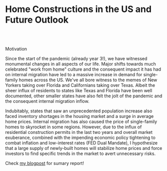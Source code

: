 <h1> Home Constructions in the US and Future Outlook </h1> <br>

<br>


Motivation

Since the start of the pandemic (already year 3!), we have witnessed monumental changes in all aspects of our life. Major shifts towards much celebrated "work 
from home" culture and the consequent impact it has had on internal migration have led to a massive increase in demand for single-family homes across the US. 
We've all bore witness to the memes of New Yorkers taking over Florida and Californians taking over Texas. Albeit the sheer influx of residents to states like
Texas and Florida have been well documented, other smaller states have also felt the jolt of the pandemic and the consequent internal migration inflow.


Indubitably, states that saw an unprecedented population increase also faced inventory shortages in the housing market and a surge in average home prices. Internal migration has also caused the price of single-family homes to skyrocket in some regions. However, due to the influx of residential construction permits in the last two years and overall market exuberance, combined with the impending economic policy tightening to combat inflation and low-interest rates (FED Dual Mandate), I hypothesize that a large supply of newly-built homes will stabilize home prices and force investors to find specific trends in the market to avert unnecessary risks.

Check [my blogpost](https://nycdatascience.com/blog/student-works/tigranvardanyan/) for sumary report!
